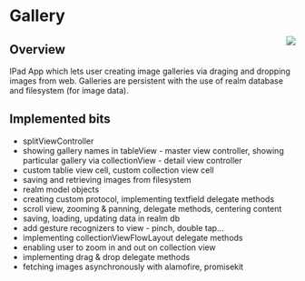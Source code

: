 # Gallery

<img align="right" src="gallery2.gif">

## Overview

IPad App which lets user creating image galleries via draging and dropping images from web. Galleries are persistent with
the use of realm database and filesystem (for image data). 

## Implemented bits
* splitViewController
* showing gallery names in tableView - master view controller, showing particular gallery via collectionView - detail
view controller
* custom tablie view cell, custom collection view cell
* saving and retrieving images from filesystem
* realm model objects
* creating custom protocol, implementing textfield delegate methods
* scroll view, zooming & panning, delegate methods, centering content
* saving, loading, updating data in realm db
* add gesture recognizers to view - pinch, double tap...
* implementing collectionViewFlowLayout delegate methods
* enabling user to zoom in and out on collection view
* implementing drag & drop delegate methods
* fetching images asynchronously with alamofire, promisekit

